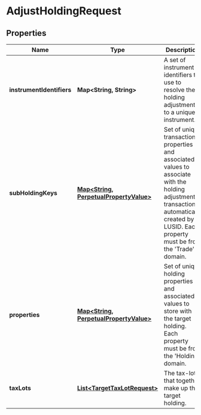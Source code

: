 

# AdjustHoldingRequest

## Properties

Name | Type | Description | Notes
------------ | ------------- | ------------- | -------------
**instrumentIdentifiers** | **Map&lt;String, String&gt;** | A set of instrument identifiers to use to resolve the holding adjustment to a unique instrument. | 
**subHoldingKeys** | [**Map&lt;String, PerpetualPropertyValue&gt;**](PerpetualPropertyValue.md) | Set of unique transaction properties and associated values to associate with the holding adjustment transaction automatically created by LUSID. Each property must be from the &#39;Trade&#39; domain. |  [optional]
**properties** | [**Map&lt;String, PerpetualPropertyValue&gt;**](PerpetualPropertyValue.md) | Set of unique holding properties and associated values to store with the target holding. Each property must be from the &#39;Holding&#39; domain. |  [optional]
**taxLots** | [**List&lt;TargetTaxLotRequest&gt;**](TargetTaxLotRequest.md) | The tax-lots that together make up the target holding. | 



